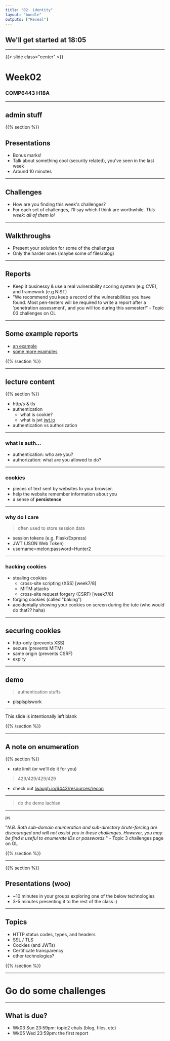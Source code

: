 ```yaml
---
title: "02: identity"
layout: "bundle"
outputs: ["Reveal"]
---
```


## We'll get started at 18:05

---

{{< slide class="center" >}}
# Week02
### COMP6443 H18A

---

## admin stuff

{{% section %}}

## Presentations
* Bonus marks!
* Talk about something cool (security related), you've seen in the last week
* Around 10 minutes

---

## Challenges
* How are you finding this week's challenges?
* For each set of challenges, I'll say which I think are worthwhile. *This week: all of them lol*

---

## Walkthroughs
* Present your solution for some of the challenges
* Only the harder ones (maybe some of files/blog) 

---

## Reports
* Keep it businessy & use a real vulnerability scoring system (e.g CVE), and framework (e.g NIST)
* "We recommend you keep a record of the vulnerabilities you have found. Most pen-testers will be required to write a report after a 'penetration assessment', and you will too during this semester!" - Topic 03 challenges on OL

---

## Some example reports
* [an example](https://docs.google.com/document/d/1s12Off74DZ8RcELdqdeZSxJTMkbN6l4MHtolwTUrnrU/edit)
* [some more examples](https://github.com/juliocesarfort/public-pentesting-reports)

{{% /section %}}

---

## lecture content

{{% section %}}

* http/s & tls
* authentication
    * what is cookie?
    * what is jwt [jwt.io](https://jwt.io)
* authentication vs authorization

---

### what is auth...
* authentication: who are you?
* authorization: what are you allowed to do?

---

### cookies
* pieces of text sent by websites to your browser.
* help the website remember information about you
* a sense of **persistence**

---

### why do I care
> often used to store session data
* session tokens (e.g. Flask/Express)
* JWT (JSON Web Token)
* username=melon;password=Hunter2

---

### hacking cookies
* stealing cookies
    * cross-site scripting (XSS) [week7/8]
    * MITM attacks
    * cross-site request forgery (CSRF) [week7/8]
* forging cookies (called "baking")
* ~~accidentally~~ showing your cookies on screen during the tute (who would do that?? haha)

---

## securing cookies
* http-only (prevents XSS)
* secure (prevents MITM)
* same origin (prevents CSRF)
* expiry

---

## demo
> authentication stuffs

* plsplsplswork

---

This slide is intentionally left blank

{{% /section %}}

---

## A note on enumeration
{{% section %}}

* rate limit (or we'll do it for you)
> 429/429/429/429
* check out [lwaugh.io/6443/resources/recon](/6443/resources/recon)

---

> do the demo lachlan

---

ps

"*N.B. Both sub-domain enumeration and sub-directory brute-forcing are discouraged and will not assist you in these challenges. However, you may be find it useful to enumerate IDs or passwords.*" - Topic 3 challenges page on OL

{{% /section %}}

---

{{% section %}}

## Presentations (woo)
* ~10 minutes in your groups exploring one of the below technologies 
* 3-5 minutes presenting it to the rest of the class :)

---

## Topics
* HTTP status codes, types, and headers
* SSL / TLS
* Cookies (and JWTs)
* Certificate transparency
* other technologies?

{{% /section %}}

---

# Go do some challenges

---

## What is due?
* Wk03 Sun 23:59pm: topic2 chals (blog, files, etc)
* Wk05 Wed 23:59pm: the first report
